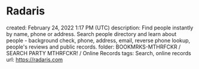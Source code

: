 # Radaris

created: February 24, 2022 1:17 PM (UTC)
description: Find people instantly by name, phone or address. Search people directory and learn about people - background check, phone, address, email, reverse phone lookup, people's reviews and public records.
folder: BOOKMRKS-MTHRFCKR / SEARCH PARTY MTHRFCKR! / Online Records
tags: Search, online records
url: https://radaris.com